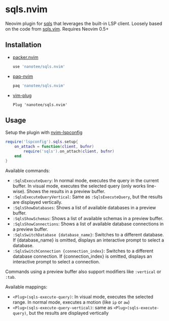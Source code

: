 # sqls.nvim

Neovim plugin for [sqls](https://github.com/lighttiger2505/sqls) that leverages the built-in LSP client. Loosely based on the code from [sqls.vim](https://github.com/lighttiger2505/sqls.vim). Requires Neovim 0.5+

## Installation

- [packer.nvim](https://github.com/wbthomason/packer.nvim)
    ```lua
    use 'nanotee/sqls.nvim'
    ```
- [paq-nvim](https://github.com/savq/paq-nvim)
    ```lua
    paq 'nanotee/sqls.nvim'
    ```
- [vim-plug](https://github.com/junegunn/vim-plug)
    ```vim
    Plug 'nanotee/sqls.nvim'
    ```

## Usage

Setup the plugin with [nvim-lspconfig](https://github.com/neovim/nvim-lspconfig)

```lua
require('lspconfig').sqls.setup{
    on_attach = function(client, bufnr)
        require('sqls').on_attach(client, bufnr)
    end
}
```

Available commands:

- `:SqlsExecuteQuery`: In normal mode, executes the query in the current buffer. In visual mode, executes the selected query (only works line-wise). Shows the results in a preview buffer.
- `:SqlsExecuteQueryVertical`: Same as `:SqlsExecuteQuery`, but the results are displayed vertically.
- `:SqlsShowDatabases`: Shows a list of available databases in a preview buffer.
- `:SqlsShowSchemas`: Shows a list of available schemas in a preview buffer.
- `:SqlsShowConnections`: Shows a list of available database connections in a preview buffer.
- `:SqlsSwitchDatabase {database_name}`: Switches to a different database. If {database_name} is omitted, displays an interactive prompt to select a database.
- `:SqlsSwitchConnection {connection_index}`: Switches to a different database connection. If {connection_index} is omitted, displays an interactive prompt to select a connection.

Commands using a preview buffer also support modifiers like `:vertical` or `:tab`.

Available mappings:

- `<Plug>(sqls-execute-query)`: In visual mode, executes the selected range. In normal mode, executes a motion (like `ip` or `aw`)
- `<Plug>(sqls-execute-query-vertical)`: same as `<Plug>(sqls-execute-query)`, but the results are displayed vertically
